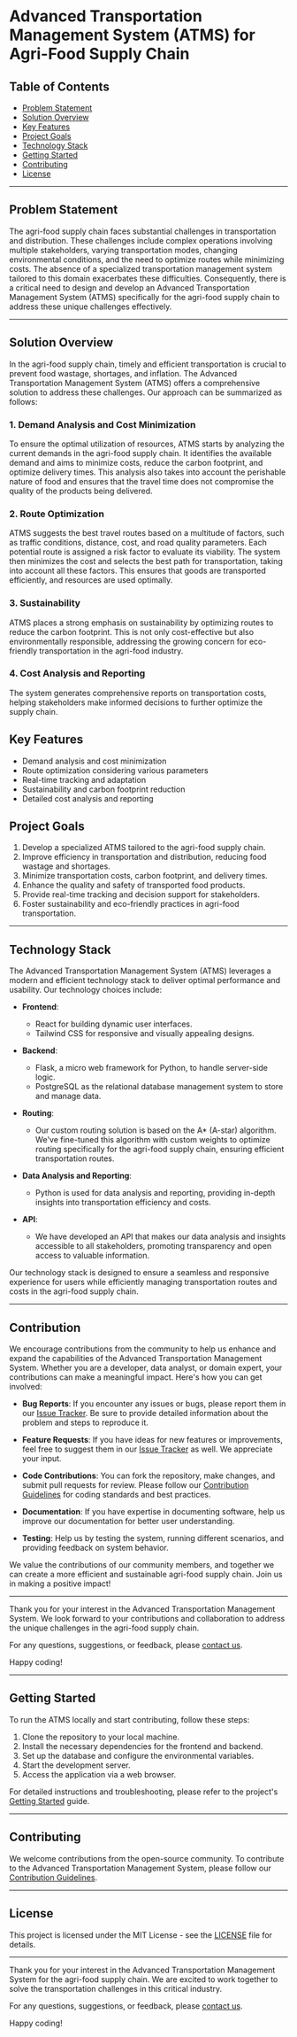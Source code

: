 # Advanced Transportation Management System (ATMS) for Agri-Food Supply Chain

## Table of Contents
- [Problem Statement](#problem-statement)
- [Solution Overview](#solution-overview)
- [Key Features](#key-features)
- [Project Goals](#project-goals)
- [Technology Stack](#technology-stack)
- [Getting Started](#getting-started)
- [Contributing](#contributing)
- [License](#license)

---

## Problem Statement

The agri-food supply chain faces substantial challenges in transportation and distribution. These challenges include complex operations involving multiple stakeholders, varying transportation modes, changing environmental conditions, and the need to optimize routes while minimizing costs. The absence of a specialized transportation management system tailored to this domain exacerbates these difficulties. Consequently, there is a critical need to design and develop an Advanced Transportation Management System (ATMS) specifically for the agri-food supply chain to address these unique challenges effectively.

---

## Solution Overview

In the agri-food supply chain, timely and efficient transportation is crucial to prevent food wastage, shortages, and inflation. The Advanced Transportation Management System (ATMS) offers a comprehensive solution to address these challenges. Our approach can be summarized as follows:

### 1. Demand Analysis and Cost Minimization

To ensure the optimal utilization of resources, ATMS starts by analyzing the current demands in the agri-food supply chain. It identifies the available demand and aims to minimize costs, reduce the carbon footprint, and optimize delivery times. This analysis also takes into account the perishable nature of food and ensures that the travel time does not compromise the quality of the products being delivered.

### 2. Route Optimization

ATMS suggests the best travel routes based on a multitude of factors, such as traffic conditions, distance, cost, and road quality parameters. Each potential route is assigned a risk factor to evaluate its viability. The system then minimizes the cost and selects the best path for transportation, taking into account all these factors. This ensures that goods are transported efficiently, and resources are used optimally.

### 3. Sustainability

ATMS places a strong emphasis on sustainability by optimizing routes to reduce the carbon footprint. This is not only cost-effective but also environmentally responsible, addressing the growing concern for eco-friendly transportation in the agri-food industry.

### 4. Cost Analysis and Reporting

The system generates comprehensive reports on transportation costs, helping stakeholders make informed decisions to further optimize the supply chain.

## Key Features

- Demand analysis and cost minimization
- Route optimization considering various parameters
- Real-time tracking and adaptation
- Sustainability and carbon footprint reduction
- Detailed cost analysis and reporting

## Project Goals

1. Develop a specialized ATMS tailored to the agri-food supply chain.
2. Improve efficiency in transportation and distribution, reducing food wastage and shortages.
3. Minimize transportation costs, carbon footprint, and delivery times.
4. Enhance the quality and safety of transported food products.
5. Provide real-time tracking and decision support for stakeholders.
6. Foster sustainability and eco-friendly practices in agri-food transportation.

---

## Technology Stack

The Advanced Transportation Management System (ATMS) leverages a modern and efficient technology stack to deliver optimal performance and usability. Our technology choices include:

- **Frontend**:
  - React for building dynamic user interfaces.
  - Tailwind CSS for responsive and visually appealing designs.

- **Backend**:
  - Flask, a micro web framework for Python, to handle server-side logic.
  - PostgreSQL as the relational database management system to store and manage data.

- **Routing**:
  - Our custom routing solution is based on the A* (A-star) algorithm. We've fine-tuned this algorithm with custom weights to optimize routing specifically for the agri-food supply chain, ensuring efficient transportation routes.

- **Data Analysis and Reporting**:
  - Python is used for data analysis and reporting, providing in-depth insights into transportation efficiency and costs.

- **API**:
  - We have developed an API that makes our data analysis and insights accessible to all stakeholders, promoting transparency and open access to valuable information.

Our technology stack is designed to ensure a seamless and responsive experience for users while efficiently managing transportation routes and costs in the agri-food supply chain.

---

## Contribution

We encourage contributions from the community to help us enhance and expand the capabilities of the Advanced Transportation Management System. Whether you are a developer, data analyst, or domain expert, your contributions can make a meaningful impact. Here's how you can get involved:

- **Bug Reports**: If you encounter any issues or bugs, please report them in our [Issue Tracker](/issues). Be sure to provide detailed information about the problem and steps to reproduce it.

- **Feature Requests**: If you have ideas for new features or improvements, feel free to suggest them in our [Issue Tracker](/issues) as well. We appreciate your input.

- **Code Contributions**: You can fork the repository, make changes, and submit pull requests for review. Please follow our [Contribution Guidelines](/CONTRIBUTING.md) for coding standards and best practices.

- **Documentation**: If you have expertise in documenting software, help us improve our documentation for better user understanding.

- **Testing**: Help us by testing the system, running different scenarios, and providing feedback on system behavior.

We value the contributions of our community members, and together we can create a more efficient and sustainable agri-food supply chain. Join us in making a positive impact!

---

Thank you for your interest in the Advanced Transportation Management System. We look forward to your contributions and collaboration to address the unique challenges in the agri-food supply chain.

For any questions, suggestions, or feedback, please [contact us](mailto:contact@atms-agrifood.com).

Happy coding!


---

## Getting Started

To run the ATMS locally and start contributing, follow these steps:

1. Clone the repository to your local machine.
2. Install the necessary dependencies for the frontend and backend.
3. Set up the database and configure the environmental variables.
4. Start the development server.
5. Access the application via a web browser.

For detailed instructions and troubleshooting, please refer to the project's [Getting Started](/getting-started.md) guide.

---

## Contributing

We welcome contributions from the open-source community. To contribute to the Advanced Transportation Management System, please follow our [Contribution Guidelines](/CONTRIBUTING.md).

---

## License

This project is licensed under the MIT License - see the [LICENSE](/LICENSE) file for details.

---

Thank you for your interest in the Advanced Transportation Management System for the agri-food supply chain. We are excited to work together to solve the transportation challenges in this critical industry.

For any questions, suggestions, or feedback, please [contact us](mailto:contact@atms-agrifood.com).

Happy coding!
